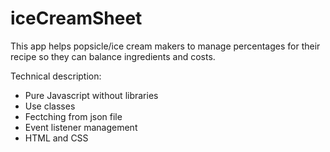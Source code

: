 # iceCreamSheet
This app helps popsicle/ice cream makers to manage percentages for their recipe so they can balance ingredients and costs.

Technical description:
- Pure Javascript without libraries
- Use classes
- Fectching from json file
- Event listener management
- HTML and CSS
